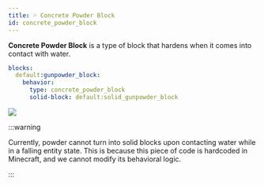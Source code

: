 ```yaml
---
title: 💦 Concrete Powder Block
id: concrete_powder_block
---
```


**Concrete Powder Block** is a type of block that hardens when it comes into contact with water.

```yml
blocks:
  default:gunpowder_block:
    behavior:
      type: concrete_powder_block
      solid-block: default:solid_gunpowder_block
```

![](/img/concrete_powder_block.png)

:::warning

Currently, powder cannot turn into solid blocks upon contacting water while in a falling entity state. This is because this piece of code is hardcoded in Minecraft, and we cannot modify its behavioral logic.

:::
